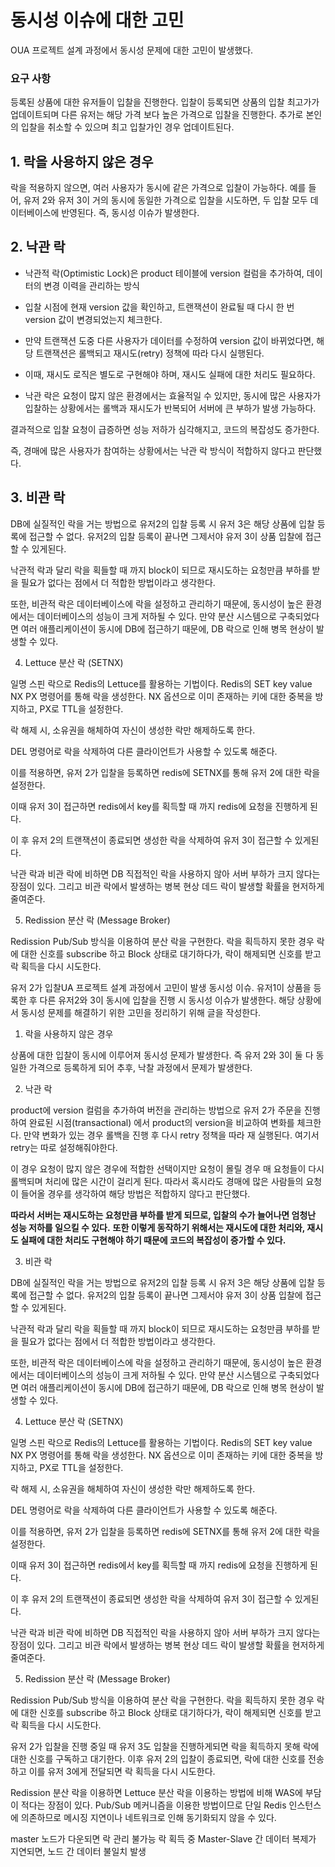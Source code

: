 # 동시성 이슈에 대한 고민

OUA 프로젝트 설계 과정에서 동시성 문제에 대한 고민이 발생했다.

### 요구 사항

등록된 상품에 대한 유저들이 입찰을 진행한다.
입찰이 등록되면 상품의 입찰 최고가가 업데이트되며 다른 유저는 해당 가격 보다 높은 가격으로 입찰을 진행한다.
추가로 본인의 입찰을 취소할 수 있으며 최고 입찰가인 경우 업데이트된다.


## 1. 락을 사용하지 않은 경우

락을 적용하지 않으면, 여러 사용자가 동시에 같은 가격으로 입찰이 가능하다.
예를 들어, 유저 2와 유저 3이 거의 동시에 동일한 가격으로 입찰을 시도하면, 두 입찰 모두 데이터베이스에 반영된다.
즉, 동시성 이슈가 발생한다.


## 2. 낙관 락

- 낙관적 락(Optimistic Lock)은 product 테이블에 version 컬럼을 추가하여, 데이터의 변경 이력을 관리하는 방식

- 입찰 시점에 현재 version 값을 확인하고, 트랜잭션이 완료될 때 다시 한 번 version 값이 변경되었는지 체크한다.

- 만약 트랜잭션 도중 다른 사용자가 데이터를 수정하여 version 값이 바뀌었다면, 해당 트랜잭션은 롤백되고 재시도(retry) 정책에 따라 다시 실행된다.

- 이때, 재시도 로직은 별도로 구현해야 하며, 재시도 실패에 대한 처리도 필요하다.

- 낙관 락은 요청이 많지 않은 환경에서는 효율적일 수 있지만, 동시에 많은 사용자가 입찰하는 상황에서는 롤백과 재시도가 반복되어 서버에 큰 부하가 발생 가능하다.

결과적으로 입찰 요청이 급증하면 성능 저하가 심각해지고, 코드의 복잡성도 증가한다.

즉, 경매에 많은 사용자가 참여하는 상황에서는 낙관 락 방식이 적합하지 않다고 판단했다.

## 3. 비관 락

DB에 실질적인 락을 거는 방법으로 유저2의 입찰 등록 시 유저 3은 해당 상품에 입찰 등록에 접근할 수 없다.
유저2의 입찰 등록이 끝나면 그제서야 유저 3이 상품 입찰에 접근할 수 있게된다.

낙관적 락과 달리 락을 획들할 때 까지 block이 되므로 재시도하는 요청만큼 부하를 받을 필요가 없다는 점에서 더 적합한 방법이라고 생각한다.

또한, 비관적 락은 데이터베이스에 락을 설정하고 관리하기 때문에, 동시성이 높은 환경에서는 데이터베이스의 성능이 크게 저하될 수 있다.
만약 분산 시스템으로 구축되었다면 여러 애플리케이션이 동시에 DB에 접근하기 때문에, DB 락으로 인해 병목 현상이 발생할 수 있다.


4. Lettuce 분산 락 (SETNX)

일명 스핀 락으로 Redis의 Lettuce를 활용하는 기법이다.
Redis의 SET key value NX PX 명령어를 통해 락을 생성한다.
NX 옵션으로 이미 존재하는 키에 대한 중복을 방지하고, PX로 TTL을 설정한다.

락 해제 시, 소유권을 해체하여 자신이 생성한 락만 해제하도록 한다.

DEL 명령어로 락을 삭제하여 다른 클라이언트가 사용할 수 있도록 해준다.

이를 적용하면, 유저 2가 입찰을 등록하면 redis에 SETNX를 통해 유저 2에 대한 락을 설정한다.

이때 유저 3이 접근하면 redis에서 key를 획득할 때 까지 redis에 요청을 진행하게 된다.

이 후 유저 2의 트랜잭션이 종료되면 생성한 락을 삭제하여 유저 3이 접근할 수 있게된다.

낙관 락과 비관 락에 비하면 DB 직접적인 락을 사용하지 않아 서버 부하가 크지 않다는 장점이 있다.
그리고 비관 락에서 발생하는 병복 현상 데드 락이 발생할 확률을 현저하게 줄여준다.


5. Redission 분산 락 (Message Broker)

Redission Pub/Sub 방식을 이용하여 분산 락을 구현한다.
락을 획득하지 못한 경우 락에 대한 신호를 subscribe 하고 Block 상태로 대기하다가, 락이 해제되면 신호를 받고 락 획득을 다시 시도한다.

유저 2가 입찰UA 프로젝트 설계 과정에서 고민이 발생
동시성 이슈.
유저1이 상품을 등록한 후 다른 유저2와 3이 동시에 입찰을 진행 시 동시성 이슈가 발생한다.
해당 상황에서 동시성 문제를 해결하기 위한 고민을 정리하기 위해 글을 작성한다.

1. 락을 사용하지 않은 경우

상품에 대한 입찰이 동시에 이루어져 동시성 문제가 발생한다.
즉 유저 2와 3이 둘 다 동일한 가격으로 등록하게 되어 추후, 낙찰 과정에서 문제가 발생한다.


2. 낙관 락

product에 version 컬럼을 추가하여 버전을 관리하는 방법으로 유저 2가 주문을 진행하여 완료된 시점(transactional) 에서 product의 version을 비교하여 변화를 체크한다.
만약 변화가 있는 경우 롤백을 진행 후 다시 retry 정책을 따라 재 실행된다.
여기서 retry는 따로 설정해줘야한다.

이 경우 요청이 많지 않은 경우에 적합한 선택이지만 요청이 몰릴 경우 매 요청들이 다시 롤백되며 처리에 많은 시간이 걸리게 된다.
따라서 혹시라도 경매에 많은 사람들의 요청이 들어올 경우를 생각하여 해당 방법은 적합하지 않다고 판단했다.

**따라서 서버는 재시도하는 요청만큼 부하를 받게 되므로, 입찰의 수가 늘어나면 엄청난 성능 저하를 일으킬 수 있다.** 
**또한 이렇게 동작하기 위해서는 재시도에 대한 처리와, 재시도 실패에 대한 처리도 구현해야 하기 때문에 코드의 복잡성이 증가할 수 있다.**

3. 비관 락


DB에 실질적인 락을 거는 방법으로 유저2의 입찰 등록 시 유저 3은 해당 상품에 입찰 등록에 접근할 수 없다.
유저2의 입찰 등록이 끝나면 그제서야 유저 3이 상품 입찰에 접근할 수 있게된다.

낙관적 락과 달리 락을 획들할 때 까지 block이 되므로 재시도하는 요청만큼 부하를 받을 필요가 없다는 점에서 더 적합한 방법이라고 생각한다.

또한, 비관적 락은 데이터베이스에 락을 설정하고 관리하기 때문에, 동시성이 높은 환경에서는 데이터베이스의 성능이 크게 저하될 수 있다.
만약 분산 시스템으로 구축되었다면 여러 애플리케이션이 동시에 DB에 접근하기 때문에, DB 락으로 인해 병목 현상이 발생할 수 있다.


4. Lettuce 분산 락 (SETNX)

일명 스핀 락으로 Redis의 Lettuce를 활용하는 기법이다.
Redis의 SET key value NX PX 명령어를 통해 락을 생성한다.
NX 옵션으로 이미 존재하는 키에 대한 중복을 방지하고, PX로 TTL을 설정한다.

락 해제 시, 소유권을 해체하여 자신이 생성한 락만 해제하도록 한다.

DEL 명령어로 락을 삭제하여 다른 클라이언트가 사용할 수 있도록 해준다.

이를 적용하면, 유저 2가 입찰을 등록하면 redis에 SETNX를 통해 유저 2에 대한 락을 설정한다.

이때 유저 3이 접근하면 redis에서 key를 획득할 때 까지 redis에 요청을 진행하게 된다.

이 후 유저 2의 트랜잭션이 종료되면 생성한 락을 삭제하여 유저 3이 접근할 수 있게된다.

낙관 락과 비관 락에 비하면 DB 직접적인 락을 사용하지 않아 서버 부하가 크지 않다는 장점이 있다.
그리고 비관 락에서 발생하는 병복 현상 데드 락이 발생할 확률을 현저하게 줄여준다.


5. Redission 분산 락 (Message Broker)

Redission Pub/Sub 방식을 이용하여 분산 락을 구현한다.
락을 획득하지 못한 경우 락에 대한 신호를 subscribe 하고 Block 상태로 대기하다가, 락이 해제되면 신호를 받고 락 획득을 다시 시도한다.

유저 2가 입찰을 진행 중일 때 유저 3도 입찰을 진행하게되면 락을 획득하지 못해 락에 대한 신호를 구독하고 대기한다.
이후 유저 2의 입찰이 종료되면, 락에 대한 신호를 전송하고 이를 유저 3에게 전달되면 락 획득을 다시 시도한다.

Redission 분산 락을 이용하면 Lettuce 분산 락을 이용하는 방법에 비해 WAS에 부담이 적다는 장점이 있다.
Pub/Sub 메커니즘을 이용한 방법이므로 단일 Redis 인스턴스에 의존하므로 메시징 지연이나 네트워크로 인해 동기화되지 않을 수 있다.

master 노드가 다운되면 락 관리 불가능
락 획득 중 Master-Slave 간 데이터 복제가 지연되면, 노드 간 데이터 불일치 발생
